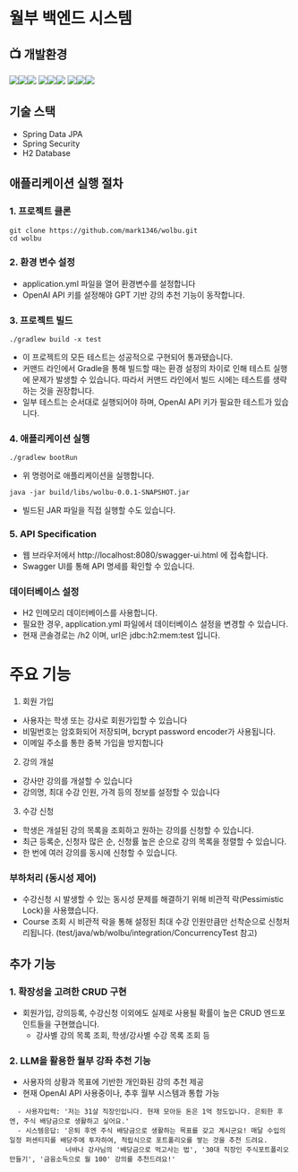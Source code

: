 # 월부 백엔드 시스템
## 📺 개발환경
<img src="https://img.shields.io/badge/Framework-%23121011?style=for-the-badge"><img src="https://img.shields.io/badge/springboot-6DB33F?style=for-the-badge&logo=springboot&logoColor=white"><img src="https://img.shields.io/badge/3.3.3-515151?style=for-the-badge">
<img src="https://img.shields.io/badge/Build-%23121011?style=for-the-badge"><img src="https://img.shields.io/badge/Gradle-02303A?style=for-the-badge&logo=Gradle&logoColor=white"><img src="https://img.shields.io/badge/8.10-515151?style=for-the-badge">
<img src="https://img.shields.io/badge/Language-%23121011?style=for-the-badge"><img src="https://img.shields.io/badge/java-%23ED8B00?style=for-the-badge&logo=openjdk&logoColor=white"><img src="https://img.shields.io/badge/17-515151?style=for-the-badge">
## 기술 스택
- Spring Data JPA
- Spring Security
- H2 Database

## 애플리케이션 실행 절차
### 1. 프로젝트 클론
```
git clone https://github.com/mark1346/wolbu.git
cd wolbu
```
### 2. 환경 변수 설정
- application.yml 파일을 열어 환경변수를 설정합니다
- OpenAI API 키를 설정해야 GPT 기반 강의 추천 기능이 동작합니다.
### 3. 프로젝트 빌드
```
./gradlew build -x test
```
- 이 프로젝트의 모든 테스트는 성공적으로 구현되어 통과됐습니다. 
- 커맨드 라인에서 Gradle을 통해 빌드할 때는 환경 설정의 차이로 인해 테스트 실행에 문제가 발생할 수 있습니다. 따라서 커맨드 라인에서 빌드 시에는 테스트를 생략하는 것을 권장합니다.
- 일부 테스트는 순서대로 실행되어야 하며, OpenAI API 키가 필요한 테스트가 있습니다.
### 4. 애플리케이션 실행
```
./gradlew bootRun
```
- 위 명령어로 애플리케이션을 실행합니다. 
```
java -jar build/libs/wolbu-0.0.1-SNAPSHOT.jar
```
- 빌드된 JAR 파일을 직접 실행할 수도 있습니다.
### 5. API Specification
- 웹 브라우저에서 http://localhost:8080/swagger-ui.html 에 접속합니다.
- Swagger UI를 통해 API 명세를 확인할 수 있습니다.


### 데이터베이스 설정
- H2 인메모리 데이터베이스를 사용합니다.
- 필요한 경우, application.yml 파일에서 데이터베이스 설정을 변경할 수 있습니다.
- 현재 콘솔경로는 /h2 이며, url은 jdbc:h2:mem:test 입니다.

  
# 주요 기능
1. 회원 가입
- 사용자는 학생 또는 강사로 회원가입할 수 있습니다
- 비밀번호는 암호화되어 저장되며, bcrypt password encoder가 사용됩니다.
- 이메일 주소를 통한 중복 가입을 방지합니다
2. 강의 개설
- 강사만 강의를 개설할 수 있습니다
- 강의명, 최대 수강 인원, 가격 등의 정보를 설정할 수 있습니다
3. 수강 신청
- 학생은 개설된 강의 목록을 조회하고 원하는 강의를 신청할 수 있습니다.
- 최근 등록순, 신청자 많은 순, 신청률 높은 순으로 강의 목록을 정렬할 수 있습니다.
- 한 번에 여러 강의를 동시에 신청할 수 있습니다. 
### 부하처리 (동시성 제어)
- 수강신청 시 발생할 수 있는 동시성 문제를 해결하기 위해 비관적 락(Pessimistic Lock)을 사용했습니다.
- Course 조회 시 비관적 락을 통해 설정된 최대 수강 인원만큼만 선착순으로 신청처리됩니다. (test/java/wb/wolbu/integration/ConcurrencyTest 참고)

## 추가 기능
### 1. 확장성을 고려한 CRUD 구현
- 회원가입, 강의등록, 수강신청 이외에도 실제로 사용될 확률이 높은 CRUD 엔드포인트들을 구현했습니다.
  - 강사별 강의 목록 조회, 학생/강사별 수강 목록 조회 등
### 2. LLM을 활용한 월부 강좌 추천 기능
- 사용자의 상황과 목표에 기반한 개인화된 강의 추천 제공
- 현재 OpenAI API 사용중이나, 추후 월부 시스템과 통합 가능
```
  - 사용자입력: '저는 31살 직장인입니다. 현재 모아둔 돈은 1억 정도입니다. 은퇴한 후엔, 주식 배당금으로 생활하고 싶어요.'
  - 시스템응답: '은퇴 후엔 주식 배당금으로 생활하는 목표를 갖고 계시군요! 매달 수입의 일정 퍼센티지를 배당주에 투자하여, 적립식으로 포트폴리오를 쌓는 것을 추천 드려요.
              너바나 강사님의 '배당금으로 먹고사는 법', '30대 직장인 주식포트폴리오 만들기', '금융소득으로 월 100' 강의를 추천드려요!'
```
